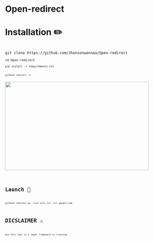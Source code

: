 # Open-redirect

# Installation ✏️

<code>
git clone https://github.com/Jhonsonwannaa/Open-redirect
<code>  
cd Open-redirect
<code>
pip install -r requirements.txt

<code>python3 redirect -h

<img src="https://i.postimg.cc/3wJMvWQC/disclame.png" alt="" width="470" height="290">


</code>

# Launch 🚀

<code>python3 redirect.py -list urls.txt -url google.com </code>

# DICSLAIMER ⚠️

<code>
Use this tool in a legal framework or training
</code>

